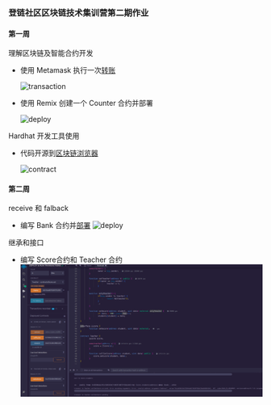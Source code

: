 
### 登链社区区块链技术集训营第二期作业

#### 第一周

理解区块链及智能合约开发

- 使用 Metamask	执行一次[转账](https://goerli.etherscan.io/tx/0xb2f07a31ae2ed3311c5c61480f684113595357abe3b8b399d522b9e6029c89d2)

	![transaction](./w1/w1_1/transaction.png)

- 使用 Remix 创建一个 Counter 合约并部署

	![deploy](./w1/w1_1/deploy.png)

Hardhat 开发工具使用

- 代码开源到[区块链浏览器](https://mumbai.polygonscan.com/address/0xBA91ABEbb34a4655B1B6c9c85BB03eb997FEfDcF#code)

    ![contract](./w1/w1_2/contract.png)

#### 第二周

receive 和 falback

- 编写 Bank 合约并[部署](https://goerli.etherscan.io/tx/0x8f9a0461de1b12d4c5891433f37816ad218ad65c50c056bb2b0936b1cd974d85)
	![deploy](./w2/w2_1/deploy.png)

继承和接口

- 编写 Score合约和 Teacher 合约
	![call](./w2/w2_2/call.png)


